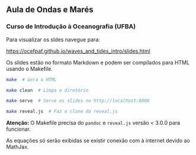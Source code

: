 ## Aula de Ondas e Marés
### Curso de Introdução à Oceanografia (UFBA)

Para visualizar os sldes navegue para:

https://ocefpaf.github.io/waves_and_tides_intro/slides.html

Os slides estão no formato Markdown e podem ser compilados
para HTML usando o Makefile.

```bash
make  # Gera o HTML
```

```bash
make clean  # Limpa o diretório
```

```bash
make serve  # Serve os slides no http://localhost:8000
```

```bash
make reveal.js  # Faz o clone do reveal.js
```

**Atenção:** O Makefile precisa do `pandoc` e `reveal.js` versão < 3.0.0 para funcionar.

As equações só serão exibidas se existir conexão com à internet devido ao MathJax.
